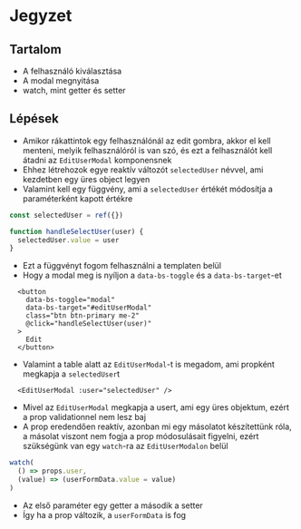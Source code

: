 # Jegyzet

## Tartalom
- A felhasználó kiválasztása
- A modal megnyitása
- watch, mint getter és setter

## Lépések
- Amikor rákattintok egy felhasználónál az edit gombra, akkor el kell menteni, melyik felhasználóról is van szó, és ezt a felhasználót kell átadni az `EditUserModal` komponensnek
- Ehhez létrehozok egye reaktív változót `selectedUser` névvel, ami kezdetben egy üres object legyen
- Valamint kell egy függvény, ami a `selectedUser` értékét módosítja a paraméterként kapott értékre

```js
const selectedUser = ref({})

function handleSelectUser(user) {
  selectedUser.value = user
}
```

- Ezt a függvényt fogom felhasználni a templaten belül
- Hogy a modal meg is nyíljon a `data-bs-toggle` és a `data-bs-target`-et

```vue
  <button
    data-bs-toggle="modal"
    data-bs-target="#editUserModal"
    class="btn btn-primary me-2"
    @click="handleSelectUser(user)"
  >
    Edit
  </button>
```
- Valamint a table alatt az `EditUserModal`-t is megadom, ami propként megkapja a `selectedUser`t

```vue
  <EditUserModal :user="selectedUser" />
```

- Mivel az `EditUserModal` megkapja a usert, ami egy üres objektum, ezért a prop validationnel nem lesz baj
- A prop eredendően reaktív, azonban mi egy másolatot készítettünk róla, a másolat viszont nem fogja a prop módosulásait figyelni, ezért szükségünk van egy `watch`-ra az `EditUserModalon` belül

```js
watch(
  () => props.user,
  (value) => (userFormData.value = value)
)
```
- Az első paraméter egy getter a második a setter
- Így ha a prop változik, a `userFormData` is fog